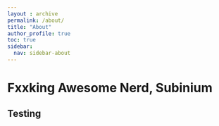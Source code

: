 ```yaml
---
layout : archive
permalink: /about/
title: "About"
author_profile: true
toc: true
sidebar:
  nav: sidebar-about 
---
```


# Fxxking Awesome Nerd, Subinium

## Testing
